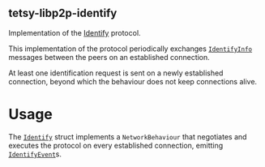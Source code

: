 ## tetsy-libp2p-identify

Implementation of the [Identify] protocol.

This implementation of the protocol periodically exchanges
[`IdentifyInfo`] messages between the peers on an established connection.

At least one identification request is sent on a newly established
connection, beyond which the behaviour does not keep connections alive.

# Usage

The [`Identify`] struct implements a `NetworkBehaviour` that negotiates
and executes the protocol on every established connection, emitting
[`IdentifyEvent`]s.

[Identify]: https://github.com/libp2p/specs/tree/master/identify
[`Identify`]: self::Identify
[`IdentifyEvent`]: self::IdentifyEvent
[`IdentifyInfo`]: self::IdentifyEvent